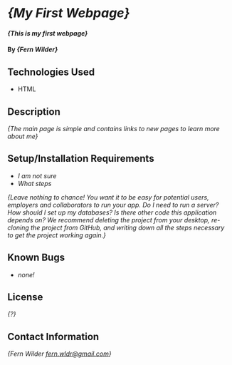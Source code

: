 # _{My First Webpage}_

#### _{This is my first webpage}_

#### By _**{Fern Wilder}**_

## Technologies Used

* HTML

## Description

_{The main page is simple and contains links to new pages to learn more about me}_

## Setup/Installation Requirements

* _I am not sure_
* _What steps_


_{Leave nothing to chance! You want it to be easy for potential users, employers and collaborators to run your app. Do I need to run a server? How should I set up my databases? Is there other code this application depends on? We recommend deleting the project from your desktop, re-cloning the project from GitHub, and writing down all the steps necessary to get the project working again.}_

## Known Bugs

* _none!_

## License

_{?}_

## Contact Information

_{Fern Wilder fern.wldr@gmail.com}_